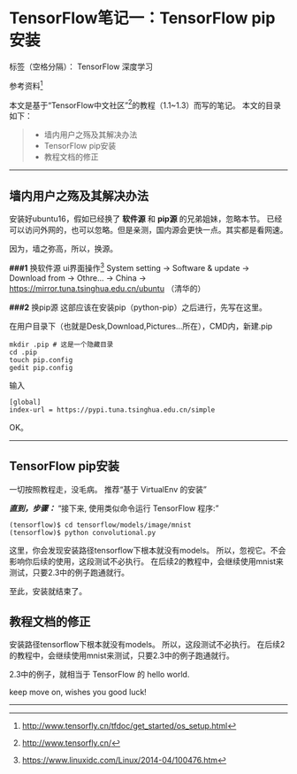 ﻿# TensorFlow笔记一：TensorFlow pip安装

标签（空格分隔）： TensorFlow 深度学习

参考资料[^1.2下载与安装]

本文是基于“TensorFlow中文社区”[^中文社区]的教程（1.1~1.3）而写的笔记。
本文的目录如下：
> * 墙内用户之殇及其解决办法
> * TensorFlow pip安装
> * 教程文档的修正

---
## 墙内用户之殇及其解决办法
安装好ubuntu16，假如已经换了 **软件源** 和 **pip源** 的兄弟姐妹，忽略本节。
已经可以访问外网的，也可以忽略。但是亲测，国内源会更快一点。其实都是看网速。

因为，墙之弥高，所以，换源。

**###1** 换软件源
ui界面操作[^换源]
System setting -> Software & update -> Download from -> Othre... -> China -> https://mirror.tuna.tsinghua.edu.cn/ubuntu （清华的）

**###2** 换pip源
这部应该在安装pip（python-pip）之后进行，先写在这里。

在用户目录下（也就是Desk,Download,Pictures...所在），CMD内，新建.pip
```
mkdir .pip # 这是一个隐藏目录
cd .pip 
touch pip.config
gedit pip.config
```
输入
```
[global]
index-url = https://pypi.tuna.tsinghua.edu.cn/simple
```
OK。

---
## TensorFlow pip安装
一切按照教程走，没毛病。
推荐“基于 VirtualEnv 的安装”

***直到，步骤：***
“接下来, 使用类似命令运行 TensorFlow 程序:”
```
(tensorflow)$ cd tensorflow/models/image/mnist
(tensorflow)$ python convolutional.py
```
这里，你会发现安装路径tensorflow下根本就没有models。
所以，忽视它。不会影响你后续的使用，这段测试不必执行。
在后续2的教程中，会继续使用mnist来测试，只要2.3中的例子跑通就行。

至此，安装就结束了。


## 教程文档的修正
安装路径tensorflow下根本就没有models。
所以，这段测试不必执行。
在后续2的教程中，会继续使用mnist来测试，只要2.3中的例子跑通就行。

2.3中的例子，就相当于 TensorFlow 的 hello world.

keep move on, wishes you good luck!

---
[^中文社区]:http://www.tensorfly.cn/

[^1.2下载与安装]: http://www.tensorfly.cn/tfdoc/get_started/os_setup.html

[^换源]: https://www.linuxidc.com/Linux/2014-04/100476.htm




